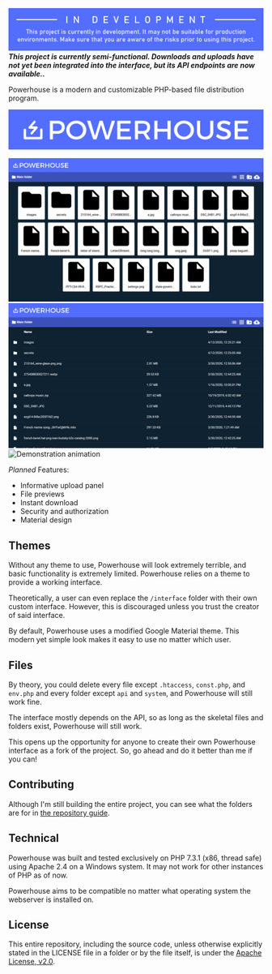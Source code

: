![This project is currently in development. It may not be working as of now. Please wait until a stable version has been built and released.](https://raw.githubusercontent.com/ChlodAlejandro/powerhouse/master/.github/RESOURCES/powerhouse-indev.png)
***This project is currently semi-functional. Downloads and uploads have not yet been integrated into the interface, but its API endpoints are now available..***

Powerhouse is a modern and customizable PHP-based file distribution program.

![Powerhouse banner](https://raw.githubusercontent.com/ChlodAlejandro/powerhouse/master/.github/RESOURCES/powerhouse-banner-narrow-on_blue.png)

![Demonstration picture 1](https://raw.githubusercontent.com/ChlodAlejandro/powerhouse/master/.github/RESOURCES/demo-1.png)
![Demonstration picture 2](https://raw.githubusercontent.com/ChlodAlejandro/powerhouse/master/.github/RESOURCES/demo-2.png)
![Demonstration animation](https://raw.githubusercontent.com/ChlodAlejandro/powerhouse/master/.github/RESOURCES/demo-anim-1.gif)

*Planned* Features:
* Informative upload panel
* File previews
* Instant download
* Security and authorization
* Material design

## Themes
Without any theme to use, Powerhouse will look extremely terrible, and basic functionality is extremely limited. Powerhouse relies on a theme to provide a working interface.

Theoretically, a user can even replace the `/interface` folder with their own custom interface. However, this is discouraged unless you trust the creator of said interface.

By default, Powerhouse uses a modified Google Material theme. This modern yet simple look makes it easy to use no matter which user.

## Files
By theory, you could delete every file except `.htaccess`, `const.php`, and `env.php` and every folder except `api` and `system`, and Powerhouse will still work fine.

The interface mostly depends on the API, so as long as the skeletal files and folders exist, Powerhouse will still work.

This opens up the opportunity for anyone to create their own Powerhouse interface as a fork of the project. So, go ahead and do it better than me if you can!

## Contributing
Although I'm still building the entire project, you can see what the folders are for in [the repository guide](https://github.com/ChlodAlejandro/powerhouse/blob/master/WHAT-IS-THIS-FOR.md).

## Technical
Powerhouse was built and tested exclusively on PHP 7.3.1 (x86, thread safe) using Apache 2.4 on a Windows system. It may not work for other instances of PHP as of now.

Powerhouse aims to be compatible no matter what operating system the webserver is installed on.

## License 
This entire repository, including the source code, unless otherwise explicitly stated in the LICENSE file in a folder or by the file itself, is under the [Apache License, v2.0](https://github.com/ChlodAlejandro/powerhouse/blob/master/LICENSE).